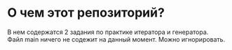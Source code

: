 # О чем этот репозиторий?

В нем содержатся 2 задания по практике итератора и генератора.  
Файл main ничего не содежит на данный момент. Можно игнорировать.

